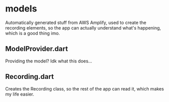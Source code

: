 # models

Automatically generated stuff from AWS Amplify, used to create the recording elements, so the app can actually understand what's happening, which is a good thing imo.


## ModelProvider.dart

Providing the model? Idk what this does...


## Recording.dart

Creates the Recording class, so the rest of the app can read it, which makes my life easier.
